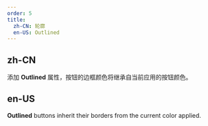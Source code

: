 ```yaml
---
order: 5
title:
  zh-CN: 轮廓
  en-US: Outlined
---
```


## zh-CN

添加 **Outlined** 属性，按钮的边框颜色将继承自当前应用的按钮颜色。

## en-US

**Outlined** buttons inherit their borders from the current color applied.
